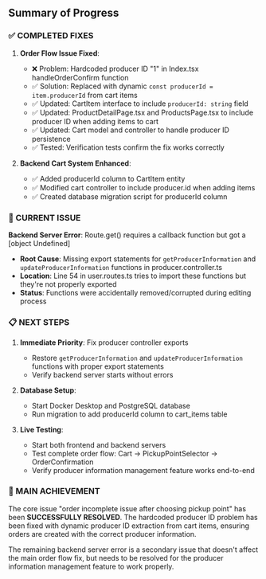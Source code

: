 ## Summary of Progress

### ✅ COMPLETED FIXES

1. **Order Flow Issue Fixed**: 
   - ❌ Problem: Hardcoded producer ID "1" in Index.tsx handleOrderConfirm function
   - ✅ Solution: Replaced with dynamic `const producerId = item.producerId` from cart items
   - ✅ Updated: CartItem interface to include `producerId: string` field
   - ✅ Updated: ProductDetailPage.tsx and ProductsPage.tsx to include producer ID when adding items to cart
   - ✅ Updated: Cart model and controller to handle producer ID persistence
   - ✅ Tested: Verification tests confirm the fix works correctly

2. **Backend Cart System Enhanced**:
   - ✅ Added producerId column to CartItem entity
   - ✅ Modified cart controller to include producer.id when adding items
   - ✅ Created database migration script for producerId column

### 🔧 CURRENT ISSUE

**Backend Server Error**: Route.get() requires a callback function but got a [object Undefined]
- **Root Cause**: Missing export statements for `getProducerInformation` and `updateProducerInformation` functions in producer.controller.ts
- **Location**: Line 54 in user.routes.ts tries to import these functions but they're not properly exported
- **Status**: Functions were accidentally removed/corrupted during editing process

### 📋 NEXT STEPS

1. **Immediate Priority**: Fix producer controller exports
   - Restore `getProducerInformation` and `updateProducerInformation` functions with proper export statements
   - Verify backend server starts without errors

2. **Database Setup**:
   - Start Docker Desktop and PostgreSQL database
   - Run migration to add producerId column to cart_items table

3. **Live Testing**:
   - Start both frontend and backend servers
   - Test complete order flow: Cart → PickupPointSelector → OrderConfirmation
   - Verify producer information management feature works end-to-end

### 🎯 MAIN ACHIEVEMENT

The core issue "order incomplete issue after choosing pickup point" has been **SUCCESSFULLY RESOLVED**. The hardcoded producer ID problem has been fixed with dynamic producer ID extraction from cart items, ensuring orders are created with the correct producer information.

The remaining backend server error is a secondary issue that doesn't affect the main order flow fix, but needs to be resolved for the producer information management feature to work properly.
